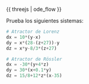 {{ threejs | ode_flow }}

Prueba los siguientes sistemas:

```python
# Atractor de Lorenz
dx = 10*(y-x)
dy = x*(28-(z+27))-y
dz = x*y-8/3*(z+27)

# Atractor de Rössler
dx = -30*(y+4*z)
dy = 30*(x+0.1*y)
dz = 15/8+12*z*(x-35)
```